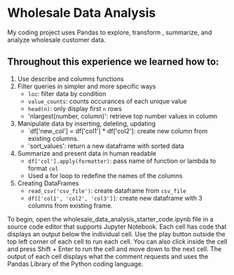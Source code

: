 # Wholesale Data Analysis
My coding project uses Pandas to explore, transform , summarize, and analyze wholesale customer data. 

## Throughout this experience we learned how to:
1) Use describe and columns functions
2) Filter queries in simpler and more specific ways
   * `loc`: filter data by condition
   * `value_counts`: counts occurances of each unique value
   * `head(n)`: only display first `n` rows
   * 'nlargest(number, column)': retrieve top number values in column
4) Manipulate data by inserting, deleting, updating
   * `df['new_col'] = df['col1'] * df['col2']: create new column from existing columns.
   * 'sort_values': return a new dataframe with sorted data  
5) Summarize and present data in human readable
   * `df['col'].apply(formatter)`: pass name of function or lambda to format `col`
   * Used a for loop to redefine the names of the columns
6) Creating DataFrames
   * `read_csv('csv_file')`: create dataframe from `csv_file`
   * `df[['col1', 'col2', 'col3']]`: create new dataframe with 3 columns from existing frame.

To begin, open the wholesale_data_analysis_starter_code.ipynb file in a source code editor that supports Jupyter Notebook. Each cell has code that displays an output below the individual cell. Use the play button outside the top left corner of each cell to run each cell. You can also click inside the cell and press Shift + Enter to run the cell and move down to the next cell. The output of each cell displays what the comment requests and uses the Pandas Library of the Python coding language. 
